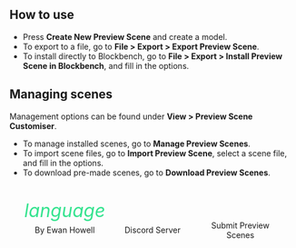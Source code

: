 <div id="about-content">
  <h2>How to use</h2>
  <ul>
    <li>Press <strong>Create New Preview Scene</strong> and create a model.</li>
    <li>To export to a file, go to <strong>File > Export > Export Preview Scene</strong>.</li>
    <li>To install directly to Blockbench, go to <strong>File > Export > Install Preview Scene in Blockbench</strong>, and fill in the options.</li>
  </ul>
  <h2>Managing scenes</h2>
  <p>Management options can be found under <strong>View > Preview Scene Customiser</strong>.</p>
  <ul>
    <li>To manage installed scenes, go to <strong>Manage Preview Scenes</strong>.</li>
    <li>To import scene files, go to <strong>Import Preview Scene</strong>, select a scene file, and fill in the options.</li>
    <li>To download pre-made scenes, go to <strong>Download Preview Scenes</strong>.</li>
  </ul>
</div>
<style>
  .about {
    height: 100%;
    display: flex;
    flex-direction: column;
    justify-content: space-between;
  }
  #about-content {
    overflow-y: auto;
    min-height: 128px;
  }
  #about-markdown-links {
    display: flex;
    justify-content: space-around;
    margin: 20px 20px 0;
  }
  #about-markdown-links > a {
    display: flex;
    flex-direction: column;
    align-items: center;
    gap: 5px;
    padding: 5px;
    text-decoration: none;
    flex-grow: 1;
    flex-basis: 0;
    color: var(--color-subtle_text);
    text-align: center;
  }
  #about-markdown-links > a:hover {
    background-color: var(--color-accent);
    color: var(--color-light);
  }
  #about-markdown-links > a > i {
    font-size: 32px;
    width: 100%;
    max-width: initial;
    height: 32px;
    text-align: center;
  }
  #about-markdown-links > a:hover > i {
    color: var(--color-light) !important;
  }
  #about-markdown-links > a > p {
    flex: 1;
    display: flex;
    align-items: center;
    margin: 0;
  }
</style>
<div id="about-markdown-links">
  <a href="https://ewanhowell.com/">
    <i class="material-icons icon" style="color: #33E38E;">language</i>
    <p>By Ewan Howell</p>
  </a>
  <a href="https://discord.ewanhowell.com/">
    <i class="fa_big icon fab fa-discord" style="color: #727FFF;"></i>
    <p>Discord Server</p>
  </a>
  <a href="https://github.com/ewanhowell5195/previewSceneCustomiser/">
    <i class="fa_big icon fab fa-github" style="color: #6E40C9;"></i>
    <p>Submit Preview Scenes</p>
  </a>
</div>
